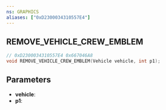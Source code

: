 ```yaml
---
ns: GRAPHICS
aliases: ["0xD2300034310557E4"]
---
```

## REMOVE_VEHICLE_CREW_EMBLEM

```c
// 0xD2300034310557E4 0x667046A8
void REMOVE_VEHICLE_CREW_EMBLEM(Vehicle vehicle, int p1);
```

## Parameters
* **vehicle**:
* **p1**:

